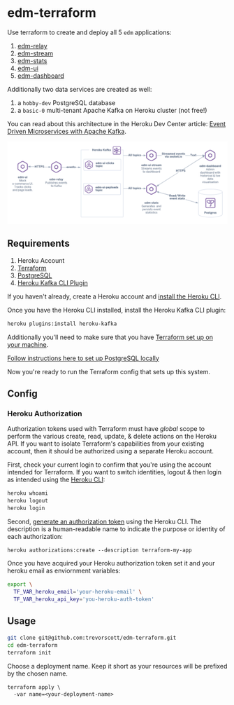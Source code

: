 # edm-terraform

Use terraform to create and deploy all 5 `edm` applications:

1. [edm-relay](https://github.com/trevorscott/edm-relay)
1. [edm-stream](https://github.com/trevorscott/edm-stream)
1. [edm-stats](https://github.com/trevorscott/edm-stats)
1. [edm-ui](https://github.com/trevorscott/edm-ui)
1. [edm-dashboard](https://github.com/trevorscott/edm-dashboard)

Additionally two data services are created as well:

1. a `hobby-dev` PostgreSQL database
1. a `basic-0` multi-tenant Apache Kafka on Heroku cluster (not free!)

You can read about this architecture in the Heroku Dev Center article: [Event Driven Microservices with Apache Kafka](https://devcenter.heroku.com/articles/event-driven-microservices-with-apache-kafka).

![Event Driven Microservices with Apache Kafka on Heroku Demo Architecture](docs/kafka-microservices-v2.png)

## Requirements

1. Heroku Account
1. [Terraform](https://www.terraform.io/downloads.html)
1. [PostgreSQL](https://devcenter.heroku.com/articles/heroku-postgresql#local-setup)
1. [Heroku Kafka CLI Plugin](https://devcenter.heroku.com/articles/kafka-on-heroku#preparing-your-development-environment)

If you haven't already, create a Heroku account and [install the Heroku CLI](https://devcenter.heroku.com/articles/heroku-cli#download-and-install). 

Once you have the Heroku CLI installed, install the Heroku Kafka CLI plugin:

```bash
heroku plugins:install heroku-kafka
```

Additionally you'll need to make sure that you have [Terraform set up on your machine](https://www.terraform.io/downloads.html).

[Follow instructions here to set up PostgreSQL locally](https://devcenter.heroku.com/articles/heroku-postgresql#local-setup
)

Now you're ready to run the Terraform config that sets up this system.

## Config

### Heroku Authorization

Authorization tokens used with Terraform must have *global* scope to perform the various create, read, update, & delete actions on the Heroku API. If you want to isolate Terraform's capabilities from your existing account, then it should be authorized using a separate Heroku account.

First, check your current login to confirm that you're using the account intended for Terraform. If you want to switch identities, logout & then login as intended using the [Heroku CLI](https://devcenter.heroku.com/articles/heroku-cli):

```bash
heroku whoami
heroku logout
heroku login
```

Second, [generate an authorization token](https://devcenter.heroku.com/articles/heroku-cli-commands#heroku-authorizations) using the Heroku CLI. The description is a human-readable name to indicate the purpose or identity of each authorization:

```
heroku authorizations:create --description terraform-my-app
```

Once you have acquired your Heroku authorization token set it and your heroku email as enviornment variables:


```bash
export \
  TF_VAR_heroku_email='your-heroku-email' \
  TF_VAR_heroku_api_key='you-heroku-auth-token'
```

## Usage

```bash
git clone git@github.com:trevorscott/edm-terraform.git
cd edm-terraform
terraform init
```

Choose a deployment name. Keep it short as your resources will be prefixed by the chosen name.

```
terraform apply \
  -var name=<your-deployment-name>
``` 
